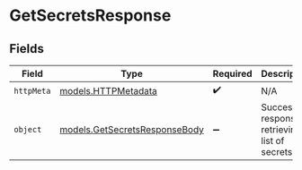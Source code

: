 # GetSecretsResponse


## Fields

| Field                                                                | Type                                                                 | Required                                                             | Description                                                          |
| -------------------------------------------------------------------- | -------------------------------------------------------------------- | -------------------------------------------------------------------- | -------------------------------------------------------------------- |
| `httpMeta`                                                           | [models.HTTPMetadata](../models/httpmetadata.md)                     | :heavy_check_mark:                                                   | N/A                                                                  |
| `object`                                                             | [models.GetSecretsResponseBody](../models/getsecretsresponsebody.md) | :heavy_minus_sign:                                                   | Successful response retrieving a list of secrets.                    |